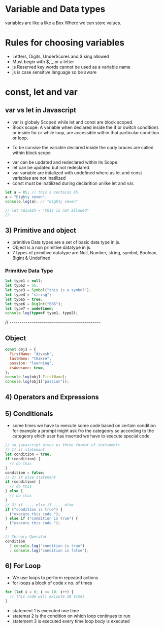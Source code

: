 # Variable and Data types

variables are like a like a Box Where we can store values.

# Rules for choosing variables

- Letters, Digits, UnderScores and $ sing allowed
- Must begin with $, \_ or a letter
- js Reserved key words cannot be used as a variable name
- js is case sensitive language so be aware

# const, let and var

## var vs let in Javascript

- var is globaly Scoped while let and const are block scoped.
- Block scope: A variable when declared inside the if or switch conditions or inside for or while loop, are accessible within that particular condition or loop.

* To be consise the variable declared inside the curly braces are called within block scope

- var can be updated and redeclared within its Scope.
- let can be updated but not redeclared.
- var variable are initalized with undefined where as let and const variables are not inatilized
- const must be inatilized during declarition unlike let and var.

```javascript
let a = 85; // this a contains 85
a = "Eighty seven";
console.log(a); // "Eighty seven"

// let 4divesh = "this is not allowed"
// --------------------------------------------
```

## 3) Primitive and object

- primitive Data types are a set of basic data type in js.
- Object is a non primitive datatype in js.
- 7 types of primitive datatype are Null, Number, string, symbol, Boolean, Bigint & Undefined

### Primitive Data Type

```javascript
let type1 = null;
let type2 = 56;
let type3 = Symbol("this is a symbol");
let type4 = "string";
let type5 = true;
let type6 = BigInt("665");
let type7 = undefined;
console.log(typeof type1, type2);
```

// ----------------------------------------------

## Object

```javascript
const obj1 = {
  FirstName: "divesh",
  lastName: "thakre",
  passion: "learning",
  isAwesone: true,
};
console.log(obj1.FirstName);
console.log(obj1["passion"]);
```

## 4) Operators and Expressions

## 5) Conditionals

- some times we have to execute some code based on certain condition for example a prompt might ask fro the categeory so according to the categeory ehich user has inserted we have to execute special code

```javascript
// so javascript gives us three format of statements
// 1) if statemant
let condition = true;
if (condition) {
  // do this
}
condition = false;
// 2) if else statement
if (condition) {
  // do this
} else {
  // do this
}
// 3) if .... else if .... else
if ("condition is true") {
  ("execute this code ");
} else if ("condition is true") {
  ("execute this code ");
}

// Ternary Operator
condition
  ? console.log("condition is true")
  : console.log("condition is false");
```

## 6) For Loop

- We use loops to perform repeated actions
- for loops a block of code x no. of times

```javascript
for (let i = 0; i <= 10; i++) {
  // this code will exicute 10 times
}
```

- statement 1 is executed one time
- statemat 2 is the condition on which loop continues to run.
- statement 3 is executed every time loop body is executed
